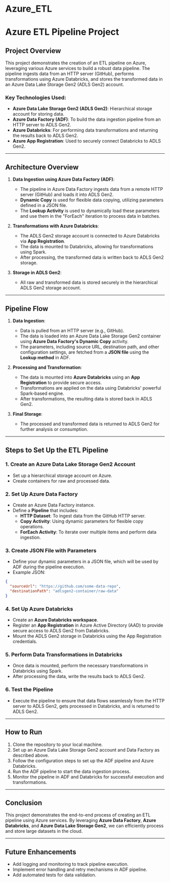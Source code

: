 # Azure_ETL

# Azure ETL Pipeline Project

## Project Overview
This project demonstrates the creation of an ETL pipeline on Azure, leveraging various Azure services to build a robust data pipeline. The pipeline ingests data from an HTTP server (GitHub), performs transformations using Azure Databricks, and stores the transformed data in an Azure Data Lake Storage Gen2 (ADLS Gen2) account. 

### Key Technologies Used:
- **Azure Data Lake Storage Gen2 (ADLS Gen2)**: Hierarchical storage account for storing data.
- **Azure Data Factory (ADF)**: To build the data ingestion pipeline from an HTTP server to ADLS Gen2.
- **Azure Databricks**: For performing data transformations and returning the results back to ADLS Gen2.
- **Azure App Registration**: Used to securely connect Databricks to ADLS Gen2.

---

## Architecture Overview
1. **Data Ingestion using Azure Data Factory (ADF)**:
   - The pipeline in Azure Data Factory ingests data from a remote HTTP server (GitHub) and loads it into ADLS Gen2.
   - **Dynamic Copy** is used for flexible data copying, utilizing parameters defined in a JSON file.
   - The **Lookup Activity** is used to dynamically load these parameters and use them in the "ForEach" iteration to process data in batches.

2. **Transformations with Azure Databricks**:
   - The ADLS Gen2 storage account is connected to Azure Databricks via **App Registration**.
   - The data is mounted to Databricks, allowing for transformations using Spark.
   - After processing, the transformed data is written back to ADLS Gen2 storage.

3. **Storage in ADLS Gen2**:
   - All raw and transformed data is stored securely in the hierarchical ADLS Gen2 storage account.

---

## Pipeline Flow
1. **Data Ingestion**:
   - Data is pulled from an HTTP server (e.g., GitHub).
   - The data is loaded into an Azure Data Lake Storage Gen2 container using **Azure Data Factory's Dynamic Copy** activity.
   - The parameters, including source URL, destination path, and other configuration settings, are fetched from a **JSON file** using the **Lookup method** in ADF.

2. **Processing and Transformation**:
   - The data is mounted into **Azure Databricks** using an **App Registration** to provide secure access.
   - Transformations are applied on the data using Databricks' powerful Spark-based engine.
   - After transformations, the resulting data is stored back in ADLS Gen2.

3. **Final Storage**:
   - The processed and transformed data is returned to ADLS Gen2 for further analysis or consumption.

---

## Steps to Set Up the ETL Pipeline

### 1. **Create an Azure Data Lake Storage Gen2 Account**
   - Set up a hierarchical storage account on Azure.
   - Create containers for raw and processed data.

### 2. **Set Up Azure Data Factory**
   - Create an Azure Data Factory instance.
   - Define a **Pipeline** that includes:
     - **HTTP Dataset**: To ingest data from the GitHub HTTP server.
     - **Copy Activity**: Using dynamic parameters for flexible copy operations.
     - **ForEach Activity**: To iterate over multiple items and perform data ingestion.

### 3. **Create JSON File with Parameters**
   - Define your dynamic parameters in a JSON file, which will be used by ADF during the pipeline execution.
   - Example JSON:
   ```json
   {
     "sourceUrl": "https://github.com/some-data-repo",
     "destinationPath": "adlsgen2-container/raw-data"
   }
   ```

### 4. **Set Up Azure Databricks**
   - Create an **Azure Databricks workspace**.
   - Register an **App Registration** in Azure Active Directory (AAD) to provide secure access to ADLS Gen2 from Databricks.
   - Mount the ADLS Gen2 storage in Databricks using the App Registration credentials.

### 5. **Perform Data Transformations in Databricks**
   - Once data is mounted, perform the necessary transformations in Databricks using Spark.
   - After processing the data, write the results back to ADLS Gen2.

### 6. **Test the Pipeline**
   - Execute the pipeline to ensure that data flows seamlessly from the HTTP server to ADLS Gen2, gets processed in Databricks, and is returned to ADLS Gen2.

---

## How to Run
1. Clone the repository to your local machine.
2. Set up an Azure Data Lake Storage Gen2 account and Data Factory as described above.
3. Follow the configuration steps to set up the ADF pipeline and Azure Databricks.
4. Run the ADF pipeline to start the data ingestion process.
5. Monitor the pipeline in ADF and Databricks for successful execution and transformations.

---

## Conclusion
This project demonstrates the end-to-end process of creating an ETL pipeline using Azure services. By leveraging **Azure Data Factory**, **Azure Databricks**, and **Azure Data Lake Storage Gen2**, we can efficiently process and store large datasets in the cloud.

---

## Future Enhancements
- Add logging and monitoring to track pipeline execution.
- Implement error handling and retry mechanisms in ADF pipeline.
- Add automated tests for data validation.
